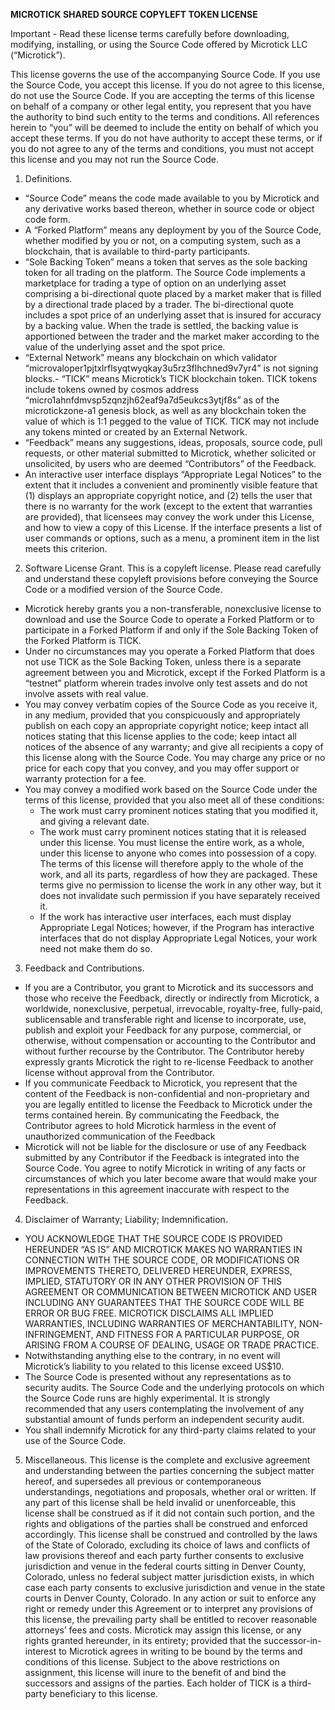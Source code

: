 **MICROTICK SHARED SOURCE COPYLEFT TOKEN LICENSE**


Important - Read these license terms carefully before downloading, modifying, installing, or using the Source Code offered by Microtick LLC (“Microtick”).  


This license governs the use of the accompanying Source Code. If you use the Source Code, you accept this license. If you do not agree to this license, do not use the Source Code. If you are accepting the terms of this license on behalf of a company or other legal entity, you represent that you have the authority to bind such entity to the terms and conditions. All references herein to “you” will be deemed to include the entity on behalf of which you accept these terms. If you do not have authority to accept these terms, or if you do not agree to any of the terms and conditions, you must not accept this license and you may not run the Source Code.


1. Definitions.
- “Source Code” means the code made available to you by Microtick and any derivative works based thereon, whether in source code or object code form.
- A “Forked Platform” means any deployment by you of the Source Code, whether modified by you or not, on a computing system, such as a blockchain, that is available to third-party participants. 
- “Sole Backing Token” means a token that serves as the sole backing token for all trading  on the platform. The Source Code implements a marketplace for trading a type of option on an underlying asset comprising a bi-directional quote placed by a market maker that is filled by a directional trade placed by a trader. The bi-directional quote includes a spot price of an underlying asset that is insured for accuracy by a backing value. When the trade is settled, the backing value is apportioned between the trader and the market maker according to the value of the underlying asset and the spot price.
- “External Network” means any blockchain on which validator “microvaloper1pjtxlrflsyqtwyqkay3u5rz3flhchned9v7yr4” is not signing blocks.- “TICK” means Microtick’s TICK blockchain token. TICK tokens include tokens owned by cosmos address “micro1ahnfdmvsp5zqnzjh62eaf9a7d5eukcs3ytjf8s” as of the microtickzone-a1 genesis block, as well as any blockchain token the value of which is 1:1 pegged to the value of TICK. TICK may not include any tokens minted or created by an External Network.
- “Feedback” means any suggestions, ideas, proposals, source code, pull requests, or other material submitted to Microtick, whether solicited or unsolicited, by users who are deemed “Contributors” of the Feedback.
- An interactive user interface displays “Appropriate Legal Notices” to the extent that it includes a convenient and prominently visible feature that (1) displays an appropriate copyright notice, and (2) tells the user that there is no warranty for the work (except to the extent that warranties are provided), that licensees may convey the work under this License, and how to view a copy of this License. If the interface presents a list of user commands or options, such as a menu, a prominent item in the list meets this criterion.


2. Software License Grant. This is a copyleft license. Please read carefully and understand these copyleft provisions before conveying the Source Code or a modified version of the Source Code.
- Microtick hereby grants you a non-transferable, nonexclusive license to download and use the Source Code to operate a Forked Platform or to participate in a Forked Platform if and only if the Sole Backing Token of the Forked Platform is TICK.
- Under no circumstances may you operate a Forked Platform that does not use TICK as the Sole Backing Token, unless there is a separate agreement between you and Microtick, except if the Forked Platform is a “testnet” platform wherein trades involve only test assets and do not involve assets with real value.
- You may convey verbatim copies of the Source Code as you receive it, in any medium, provided that you conspicuously and appropriately publish on each copy an appropriate copyright notice; keep intact all notices stating that this license applies to the code; keep intact all notices of the absence of any warranty; and give all recipients a copy of this license along with the Source Code. You may charge any price or no price for each copy that you convey, and you may offer support or warranty protection for a fee.
- You may convey a modified work based on the Source Code under the terms of this license, provided that you also meet all of these conditions:
  - The work must carry prominent notices stating that you modified it, and giving a relevant date.
  - The work must carry prominent notices stating that it is released under this license. You must license the entire work, as a whole, under this license to anyone who comes into possession of a copy. The terms of this license will therefore apply to the whole of the work, and all its parts, regardless of how they are packaged. These terms give no permission to license the work in any other way, but it does not invalidate such permission if you have separately received it.
  - If the work has interactive user interfaces, each must display Appropriate Legal Notices; however, if the Program has interactive interfaces that do not display Appropriate Legal Notices, your work need not make them do so.


3. Feedback and Contributions. 
- If you are a Contributor, you grant to Microtick and its successors and those who receive the Feedback, directly or indirectly from Microtick, a worldwide, nonexclusive, perpetual, irrevocable, royalty-free, fully-paid, sublicensable and transferable right and license to incorporate, use, publish and exploit your Feedback for any purpose, commercial, or otherwise, without compensation or accounting to the Contributor and without further recourse by the Contributor. The Contributor hereby expressly grants Microtick the right to re-license Feedback to another license without approval from the Contributor.
- If you communicate Feedback to Microtick, you represent that the content of the Feedback is non-confidential and non-proprietary and you are legally entitled to license the Feedback to Microtick under the terms contained herein. By communicating the Feedback, the Contributor agrees to hold Microtick harmless in the event of unauthorized communication of the Feedback
- Microtick will not be liable for the disclosure or use of any Feedback submitted by any Contributor if the Feedback is integrated into the Source Code. You agree to notify Microtick in writing of any facts or circumstances of which you later become aware that would make your representations in this agreement inaccurate with respect to the Feedback.


4. Disclaimer of Warranty; Liability; Indemnification. 
- YOU ACKNOWLEDGE THAT THE SOURCE CODE IS PROVIDED HEREUNDER “AS IS” AND MICROTICK MAKES NO WARRANTIES IN CONNECTION WITH THE SOURCE CODE, OR MODIFICATIONS OR IMPROVEMENTS THERETO, DELIVERED HEREUNDER, EXPRESS, IMPLIED, STATUTORY OR IN ANY OTHER PROVISION OF THIS AGREEMENT OR COMMUNICATION BETWEEN MICROTICK AND USER INCLUDING ANY GUARANTEES THAT THE SOURCE CODE WILL BE ERROR OR BUG FREE. MICROTICK DISCLAIMS ALL IMPLIED WARRANTIES, INCLUDING WARRANTIES OF MERCHANTABILITY, NON-INFRINGEMENT, AND FITNESS FOR A PARTICULAR PURPOSE, OR ARISING FROM A COURSE OF DEALING, USAGE OR TRADE PRACTICE. 
- Notwithstanding anything else to the contrary, in no event will Microtick’s liability to you related to this license exceed US$10.
- The Source Code is presented without any representations as to security audits. The Source Code and the underlying protocols on which the Source Code runs are highly experimental. It is strongly recommended that any users contemplating the involvement of any substantial amount of funds perform an independent security audit.
- You shall indemnify Microtick for any third-party claims related to your use of the Source Code.


5. Miscellaneous. This license is the complete and exclusive agreement and understanding between the parties concerning the subject matter hereof, and supersedes all previous or contemporaneous understandings, negotiations and proposals, whether oral or written. If any part of this license shall be held invalid or unenforceable, this license shall be construed as if it did not contain such portion, and the rights and obligations of the parties shall be construed and enforced accordingly. This license shall be construed and controlled by the laws of the State of Colorado, excluding its choice of laws and conflicts of law provisions thereof and each party further consents to exclusive jurisdiction and venue in the federal courts sitting in Denver County, Colorado, unless no federal subject matter jurisdiction exists, in which case each party consents to exclusive jurisdiction and venue in the state courts in Denver County, Colorado. In any action or suit to enforce any right or remedy under this Agreement or to interpret any provisions of this license, the prevailing party shall be entitled to recover reasonable attorneys’ fees and costs. Microtick may assign this license, or any rights granted hereunder, in its entirety; provided that the successor-in-interest to Microtick agrees in writing to be bound by the terms and conditions of this license. Subject to the above restrictions on assignment, this license will inure to the benefit of and bind the successors and assigns of the parties. Each holder of TICK is a third-party beneficiary to this license.